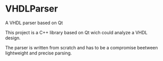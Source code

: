 # VHDLParser
A VHDL parser based on Qt

This project is a C++ library based on Qt wich could analyze a VHDL design.

The parser is written from scratch and has to be a compromise beetween lightweight and precise parsing.

